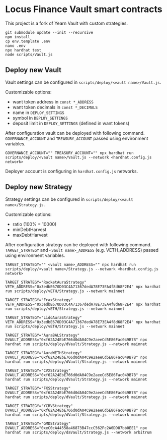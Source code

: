 # Locus Finance Vault smart contracts

This project is a fork of Yearn Vault with custom strategies.

```shell
git submodule update --init --recursive
npm install
cp env.template .env
nano .env
npx hardhat test
node scripts/Vault.js
```
## Deploy new Vault

Vault settings can be configured in `scripts/deploy/<vault name>/Vault.js`. 

Customizable options:
* want token address in `const *_ADDRESS`
* want token decimals in `const *_DECIMALS`
* name in `DEPLOY_SETTINGS`
* symbol in `DEPLOY_SETTINGS`
* deposit limit in `DEPLOY_SETTINGS` (defined in want tokens)

After configuration vault can be deployed with following command. `GOVERNANCE_ACCOUNT` and `TREASURY_ACCOUNT` passed using environment variables.

```
GOVERNANCE_ACCOUNT="" TREASURY_ACCOUNT="" npx hardhat run scripts/deploy/<vault name>/Vault.js --network <hardhat.config.js network>
```
Deployer account is configuring in `hardhat.config.js` networks.

## Deploy new Strategy

Strategy settings can be configured in `scripts/deploy/<vault name>/Strategy.js`. 

Customizable options:
* ratio (100% = 10000)
* minDebtHarvest
* maxDebtHarvest

After configuration strategy can be deployed with following command. `TARGET_STRATEGY` and `<vault name>_ADDRESS` (e.g. VETH_ADDRESS) passed using environment variables.

```
TARGET_STRATEGY="" <vault name>_ADDRESS="" npx hardhat run scripts/deploy/<vault name>/Strategy.js --network <hardhat.config.js network>

TARGET_STRATEGY="RocketAuraStrategy" VETH_ADDRESS="0x3edbE670D03C4A71367dedA78E73EA4f8d68F2E4" npx hardhat run scripts/deploy/vETH/Strategy.js --network mainnet

TARGET_STRATEGY="FraxStrategy" VETH_ADDRESS="0x3edbE670D03C4A71367dedA78E73EA4f8d68F2E4" npx hardhat run scripts/deploy/vETH/Strategy.js --network mainnet

TARGET_STRATEGY="LidoAuraStrategy" VETH_ADDRESS="0x3edbE670D03C4A71367dedA78E73EA4f8d68F2E4" npx hardhat run scripts/deploy/vETH/Strategy.js --network mainnet

TARGET_STRATEGY="AuraBALStrategy" DVAULT_ADDRESS="0xf62A24EbE766d0dA04C9e2aeeCd5E86Fac049B7B" npx hardhat run scripts/deploy/dVault/Strategy.js --network mainnet

TARGET_STRATEGY="AuraWETHStrategy" DVAULT_ADDRESS="0xf62A24EbE766d0dA04C9e2aeeCd5E86Fac049B7B" npx hardhat run scripts/deploy/dVault/Strategy.js --network mainnet

TARGET_STRATEGY="CVXStrategy" DVAULT_ADDRESS="0xf62A24EbE766d0dA04C9e2aeeCd5E86Fac049B7B" npx hardhat run scripts/deploy/dVault/Strategy.js --network mainnet

TARGET_STRATEGY="FXSStrategy" DVAULT_ADDRESS="0xf62A24EbE766d0dA04C9e2aeeCd5E86Fac049B7B" npx hardhat run scripts/deploy/dVault/Strategy.js --network mainnet

TARGET_STRATEGY="YCRVStrategy" DVAULT_ADDRESS="0xf62A24EbE766d0dA04C9e2aeeCd5E86Fac049B7B" npx hardhat run scripts/deploy/dVault/Strategy.js --network mainnet

TARGET_STRATEGY="GMDStrategy" DVAULT_ADDRESS="0xeC0cA44558a46873B47ccC562Fc2A0DD87bb0EE1" npx hardhat run scripts/deploy/daVault/Strategy.js --network arbitrum

```